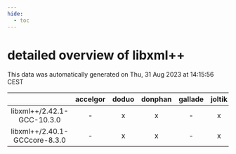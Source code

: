 ```yaml
---
hide:
  - toc
---
```


detailed overview of libxml++
=============================


This data was automatically generated on Thu, 31 Aug 2023 at 14:15:56 CEST  

| |accelgor|doduo|donphan|gallade|joltik|skitty|swalot|victini|
| :---: | :---: | :---: | :---: | :---: | :---: | :---: | :---: | :---: |
|libxml++/2.42.1-GCC-10.3.0|-|x|x|-|x|x|x|x|
|libxml++/2.40.1-GCCcore-8.3.0|-|x|x|-|x|x|-|x|
